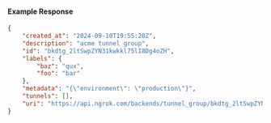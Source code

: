 <!-- Code generated for API Clients. DO NOT EDIT. -->

#### Example Response

```json
{
	"created_at": "2024-09-10T19:55:20Z",
	"description": "acme tunnel group",
	"id": "bkdtg_2ltSwpZYN31kwkkl75lI8Dg4oZH",
	"labels": {
		"baz": "qux",
		"foo": "bar"
	},
	"metadata": "{\"environment\": \"production\"}",
	"tunnels": [],
	"uri": "https://api.ngrok.com/backends/tunnel_group/bkdtg_2ltSwpZYN31kwkkl75lI8Dg4oZH"
}
```
